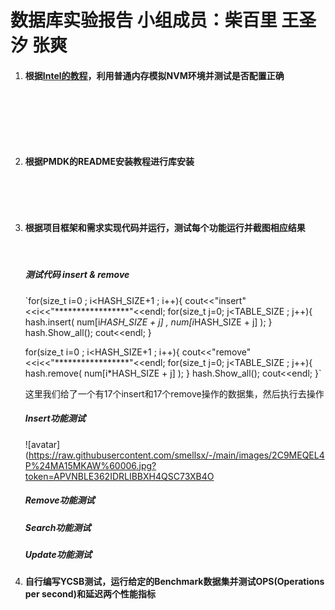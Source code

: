# 数据库实验报告   小组成员：柴百里 王圣汐 张爽



1. #### 根据[Intel的教程](https://software.intel.com/content/www/us/en/develop/articles/how-to-emulate-persistent-memory-on-an-intel-architecture-server.html)，利用普通内存模拟NVM环境并测试是否配置正确

   ​                                                                                                                                                                           

      

   ​    

   ​    

   

2. #### 根据PMDK的README安装教程进行库安装

   ​                                                                                                                                                                                          

   ​       

   

3. #### 根据项目框架和需求实现代码并运行，测试每个功能运行并截图相应结果

   ​      

   ##### 测试代码 insert & remove

   

   `for(size_t i=0 ; i<HASH_SIZE+1 ; i++){
        	cout<<"insert" <<i<<"*****************"<<endl;
        	for(size_t j=0; j<TABLE_SIZE ; j++){
        		hash.insert( num[i*HASH_SIZE + j]  , num[i*HASH_SIZE + j] );
        	}
        	hash.Show_all();
        	cout<<endl;
   }
        
   for(size_t i=0 ; i<HASH_SIZE+1 ; i++){
        	cout<<"remove" <<i<<"*****************"<<endl;
        	for(size_t j=0; j<TABLE_SIZE ; j++){
        		hash.remove( num[i*HASH_SIZE + j] );
        	}
        	hash.Show_all();
        	cout<<endl;
   }`

   

   这里我们给了一个有17个insert和17个remove操作的数据集，然后执行去操作

   

   #####  Insert功能测试

   

   ![avatar](https://raw.githubusercontent.com/smellsx/-/main/images/2C9MEQEL4P%24MA15MKAW%60006.jpg?token=APVNBLE362IDRLIBBXH4QSC73XB4O

   

   ##### Remove功能测试

   

   

   

   

   ##### 

    

   ##### Search功能测试

   

   

   ##### Update功能测试

     

   

4. #### 自行编写YCSB测试，运行给定的Benchmark数据集并测试OPS(Operations per second)和延迟两个性能指标

